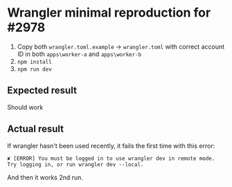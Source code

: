 # Wrangler minimal reproduction for #2978

1. Copy both `wrangler.toml.example` -> `wrangler.toml` with correct account ID in both `apps\worker-a` and `apps\worker-b`
2. `npm install`
3. `npm run dev`

## Expected result

Should work

## Actual result

If wrangler hasn't been used recently, it fails the first time with this error:

`✘ [ERROR] You must be logged in to use wrangler dev in remote mode. Try logging in, or run wrangler dev --local.`

And then it works 2nd run.
